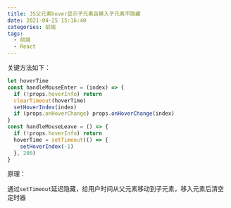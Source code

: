 ```yaml
---
title: JS父元素hover显示子元素且移入子元素不隐藏
date: 2021-04-25 15:16:40
categories: 前端
tags:
  - 前端
  - React
---
```


关键方法如下：

<!-- more -->

```js
let hoverTime
const handleMouseEnter = (index) => {
  if (!props.hoverInfo) return
  clearTimeout(hoverTime)
  setHoverIndex(index)
  if (props.onHoverChange) props.onHoverChange(index)
}
const handleMouseLeave = () => {
  if (!props.hoverInfo) return
  hoverTime = setTimeout(() => {
    setHoverIndex(-1)
  }, 200)
}
```

原理：

通过`setTimeout`延迟隐藏，给用户时间从父元素移动到子元素，移入元素后清空定时器
